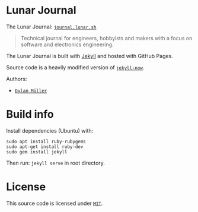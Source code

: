 # Lunar Journal

The Lunar Journal: [`journal.lunar.sh`](https://journal.lunar.sh)

> Technical journal for engineers, hobbyists and makers with a focus on software and electronics engineering.<br>

The Lunar Journal is built with [Jekyll](https://jekyllrb.com/) and hosted with GitHub Pages.

Source code is a heavily modified version of [`jekyll-now`](https://github.com/barryclark/jekyll-now).

Authors:<br>
- [`Dylan Müller`](https://linkedin.com/in/dylanmuller)

# Build info

Install dependencies (Ubuntu) with:

```
sudo apt install ruby-rubygems
sudo apt-get install ruby-dev
sudo gem install jekyll
``````

Then run: `jekyll serve` in root directory.

# License

This source code is licensed under [`MIT`](https://opensource.org/license/mit/).
